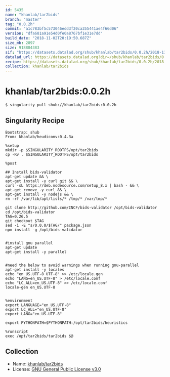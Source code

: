 ```yaml
---
id: 5435
name: "khanlab/tar2bids"
branch: "master"
tag: "0.0.2h"
commit: "a1c783bf5c573046edd3f20ca355441ae4f66d06"
version: "dfa681a91e54d0fe0a8767bf1e31e7dd"
build_date: "2018-11-02T20:19:50.687Z"
size_mb: 2897
size: 918884383
sif: "https://datasets.datalad.org/shub/khanlab/tar2bids/0.0.2h/2018-11-02-a1c783bf-dfa681a9/dfa681a91e54d0fe0a8767bf1e31e7dd.simg"
datalad_url: https://datasets.datalad.org?dir=/shub/khanlab/tar2bids/0.0.2h/2018-11-02-a1c783bf-dfa681a9/
recipe: https://datasets.datalad.org/shub/khanlab/tar2bids/0.0.2h/2018-11-02-a1c783bf-dfa681a9/Singularity
collection: khanlab/tar2bids
---
```


# khanlab/tar2bids:0.0.2h

```bash
$ singularity pull shub://khanlab/tar2bids:0.0.2h
```

## Singularity Recipe

```singularity
Bootstrap: shub
From: khanlab/heudiconv:0.4.3a

%setup
mkdir -p $SINGULARITY_ROOTFS/opt/tar2bids
cp -Rv . $SINGULARITY_ROOTFS/opt/tar2bids

%post

## Install bids-validator
apt-get update && \
apt-get install -y curl git && \
curl -sL https://deb.nodesource.com/setup_8.x | bash - && \
apt-get remove -y curl && \
apt-get install -y nodejs && \
rm -rf /var/lib/apt/lists/* /tmp/* /var/tmp/*

git clone http://github.com/INCF/bids-validator /opt/bids-validator
cd /opt/bids-validator
TAG=0.26.5
git checkout $TAG
sed -i -E "s/0.0.0/$TAG/" package.json
npm install -g /opt/bids-validator


#install gnu parallel
apt-get update
apt-get install -y parallel


#need the below to avoid warnings when running gnu-parallel
apt-get install -y locales
echo "en_US.UTF-8 UTF-8" >> /etc/locale.gen
echo "LANG=en_US.UTF-8" > /etc/locale.conf
echo "LC_ALL=en_US.UTF-8" >> /etc/locale.conf
locale-gen en_US.UTF-8


%environment
export LANGUAGE="en_US.UTF-8"
export LC_ALL="en_US.UTF-8"
export LANG="en_US.UTF-8"

export PYTHONPATH=$PYTHONPATH:/opt/tar2bids/heuristics

%runscript
exec /opt/tar2bids/tar2bids $@
```

## Collection

 - Name: [khanlab/tar2bids](https://github.com/khanlab/tar2bids)
 - License: [GNU General Public License v3.0](https://api.github.com/licenses/gpl-3.0)

